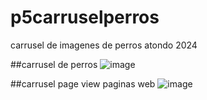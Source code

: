 # p5carruselperros
carrusel de imagenes de perros atondo 2024

##carrusel de perros
![image](https://github.com/user-attachments/assets/e76c621d-0e54-4a53-af37-24015dab7b0a)

##carrusel page view paginas web
![image](https://github.com/user-attachments/assets/b212fd6d-895b-4cac-a4b0-dbb0f5db6ecc)
